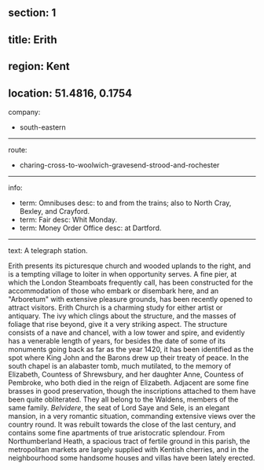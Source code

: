 section: 1
----
title: Erith
----
region: Kent
----
location: 51.4816, 0.1754
----
company:
- south-eastern
----
route:
- charing-cross-to-woolwich-gravesend-strood-and-rochester
----
info:
- term: Omnibuses
  desc: to and from the trains; also to North Cray, Bexley, and Crayford.
- term: Fair
  desc: Whit Monday.
- term: Money Order Office
  desc: at Dartford.
----
text: A telegraph station.

Erith presents its picturesque church and wooded uplands to the right, and is a tempting village to loiter in when opportunity serves. A fine pier, at which the London Steamboats frequently call, has been constructed for the accommodation of those who embark or disembark here, and an "Arboretum" with extensive pleasure grounds, has been recently opened to attract visitors. Erith Church is a charming study for either artist or antiquary. The ivy which clings about the structure, and the masses of foliage that rise beyond, give it a very striking aspect. The structure consists of a nave and chancel, with a low tower and spire, and evidently has a venerable length of years, for besides the date of some of its monuments going back as far as the year 1420, it has been identified as the spot where King John and the Barons drew up their treaty of peace. In the south chapel is an alabaster tomb, much mutilated, to the memory of Elizabeth, Countess of Shrewsbury, and her daughter Anne, Countess of Pembroke, who both died in the reign of Elizabeth. Adjacent are some fine brasses in good preservation, though the inscriptions attached to them have been quite obliterated. They all belong to the Waldens, members of the same family. *Belvidere*, the seat of Lord Saye and Sele, is an elegant mansion, in a very romantic situation, commanding extensive views over the country round. It was rebuilt towards the close of the last century, and contains some fine apartments of true aristocratic splendour. From Northumberland Heath, a spacious tract of fertile ground in this parish, the metropolitan markets are largely supplied with Kentish cherries, and in the neighbourhood some handsome houses and villas have been lately erected.

